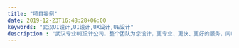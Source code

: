 ```yaml
---
title: "项目案例"
date: 2019-12-23T16:48:28+06:00
keywords: "武汉UI设计,UI设计,UX设计,UE设计"
description : "武汉专业UI设计公司。整个团队为您设计，更专业、更快、更好的服务，同时还有更好的性价比。"
---
```

